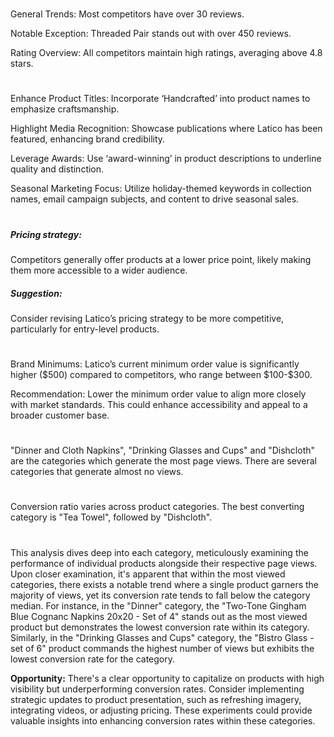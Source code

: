 
<!-- Competitors: Review analysis -->
#

General Trends: Most competitors have over 30 reviews.

Notable Exception: Threaded Pair stands out with over 450 reviews.

Rating Overview: All competitors maintain high ratings, averaging above 4.8 stars.

#

<!-- Competitors: Product optimization analysis -->

# 

Enhance Product Titles: Incorporate ‘Handcrafted’ into product names to emphasize craftsmanship. 

Highlight Media Recognition: Showcase publications where Latico has been featured, enhancing brand credibility. 

Leverage Awards: Use ‘award-winning’ in product descriptions to underline quality and distinction. 

Seasonal Marketing Focus: Utilize holiday-themed keywords in collection names, email campaign subjects, and content to drive seasonal sales.

# 

<!-- Competitors: Competitor price analysis -->

##### Pricing strategy:

Competitors generally offer products at a lower price point, likely making them more accessible to a wider audience.

##### Suggestion:

Consider revising Latico’s pricing strategy to be more competitive, particularly for entry-level products.
                    
<!-- Competitors: Competitor minimum order analysis -->

# 

Brand Minimums: Latico’s current minimum order value is significantly higher (\$500) compared to competitors, who range between \$100-\$300. 

Recommendation: Lower the minimum order value to align more closely with market standards. This could enhance accessibility and appeal to a broader customer base.

#

<!-- Product: page views by category last 12 months -->

# 

"Dinner and Cloth Napkins", "Drinking Glasses and Cups" and "Dishcloth" are the categories which generate the most page views. There are several categories that generate almost no views.

# 

<!-- Product: conversion by category -->

# 

Conversion ratio varies across product categories. The best converting category is "Tea Towel", followed by "Dishcloth".


#

<!-- Product: conversion by product -->

# 

This analysis dives deep into each category, meticulously examining the performance of individual products alongside their respective page views.
Upon closer examination, it's apparent that within the most viewed categories, there exists a notable trend where a single product garners the majority of views, yet its conversion rate tends to fall below the category median. For instance, in the "Dinner" category, the "Two-Tone Gingham Blue Cognanc Napkins 20x20 - Set of 4" stands out as the most viewed product but demonstrates the lowest conversion rate within its category. Similarly, in the "Drinking Glasses and Cups" category, the "Bistro Glass - set of 6" product commands the highest number of views but exhibits the lowest conversion rate for the category.

__Opportunity:__ There's a clear opportunity to capitalize on products with high visibility but underperforming conversion rates. Consider implementing strategic updates to product presentation, such as refreshing imagery, integrating videos, or adjusting pricing. These experiments could provide valuable insights into enhancing conversion rates within these categories.

#

<!-- end -->